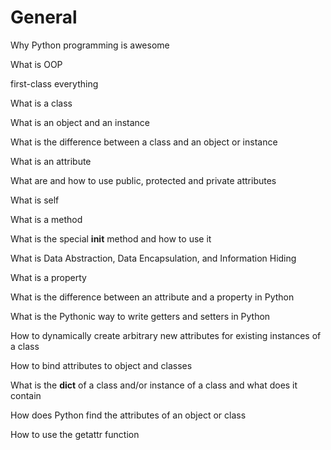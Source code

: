 # General
Why Python programming is awesome

What is OOP

first-class everything

What is a class

What is an object and an instance

What is the difference between a class and an object or instance

What is an attribute

What are and how to use public, protected and private attributes

What is self

What is a method

What is the special __init__ method and how to use it

What is Data Abstraction, Data Encapsulation, and Information Hiding

What is a property

What is the difference between an attribute and a property in Python

What is the Pythonic way to write getters and setters in Python

How to dynamically create arbitrary new attributes for existing instances of a class

How to bind attributes to object and classes

What is the __dict__ of a class and/or instance of a class and what does it contain

How does Python find the attributes of an object or class

How to use the getattr function